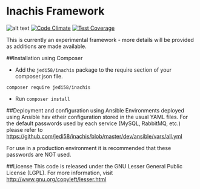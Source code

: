 Inachis Framework
=======

![alt text](https://travis-ci.org/jedi58/inachis.svg?branch=master "Build status")
[![Code Climate](https://codeclimate.com/github/jedi58/inachis/badges/gpa.svg)](https://codeclimate.com/github/jedi58/inachis)
[![Test Coverage](https://codeclimate.com/github/jedi58/inachis/badges/coverage.svg)](https://codeclimate.com/github/jedi58/inachis/coverage)

This is currently an experimental framework - more details will be provided as additions are made available.

##Installation using Composer
- Add the `jedi58/inachis` package to the require section of your composer.json file.
```{r, engine='bash', composer_install}
composer require jedi58/inachis
```
- Run `composer install`

##Deployment and configuration using Ansible
Environments deployed using Ansible hav etheir configuration stored in the usual YAML files. For the default passwords used by each service (MySQL, RabbitMQ, etc.) please refer to https://github.com/jedi58/inachis/blob/master/dev/ansible/vars/all.yml

For use in a production environment it is recommended that these passwords are NOT used.


##License
This code is released under the GNU Lesser General Public License (LGPL). For more information, visit http://www.gnu.org/copyleft/lesser.html
